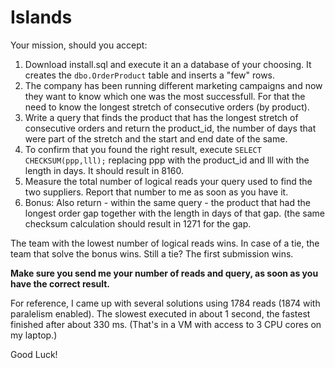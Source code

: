# Islands

Your mission, should you accept:

1) Download install.sql and execute it an a database of your choosing. It creates the `dbo.OrderProduct` table and inserts a "few" rows.
2) The company has been running different marketing campaigns and now they want to know which one was the most successfull. For that the need to know the longest stretch of consecutive orders (by product).
3) Write a query that finds the product that has the longest stretch of consecutive orders and return the product_id, the number of days that were part of the stretch and the start and end date of the same.
4) To confirm that you found the right result, execute `SELECT CHECKSUM(ppp,lll);` replacing ppp with the product_id and lll with the length in days. It should result in 8160.
5) Measure the total number of logical reads your query used to find the two suppliers. Report that number to me as soon as you have it.
6) Bonus: Also return - within the same query - the product that had the longest order gap together with the length in days of that gap. (the same checksum calculation should result in 1271 for the gap.


The team with the lowest number of logical reads wins. In case of a tie, the team that solve the bonus wins. Still a tie? The first submission wins. 

**Make sure you send me your number of reads and query, as soon as you have the correct result.**

For reference, I came up with several solutions using 1784 reads (1874 with paralelism enabled). The slowest executed in about 1 second, the fastest finished after about 330 ms. (That's in a VM with access to 3 CPU cores on my laptop.)

Good Luck!
